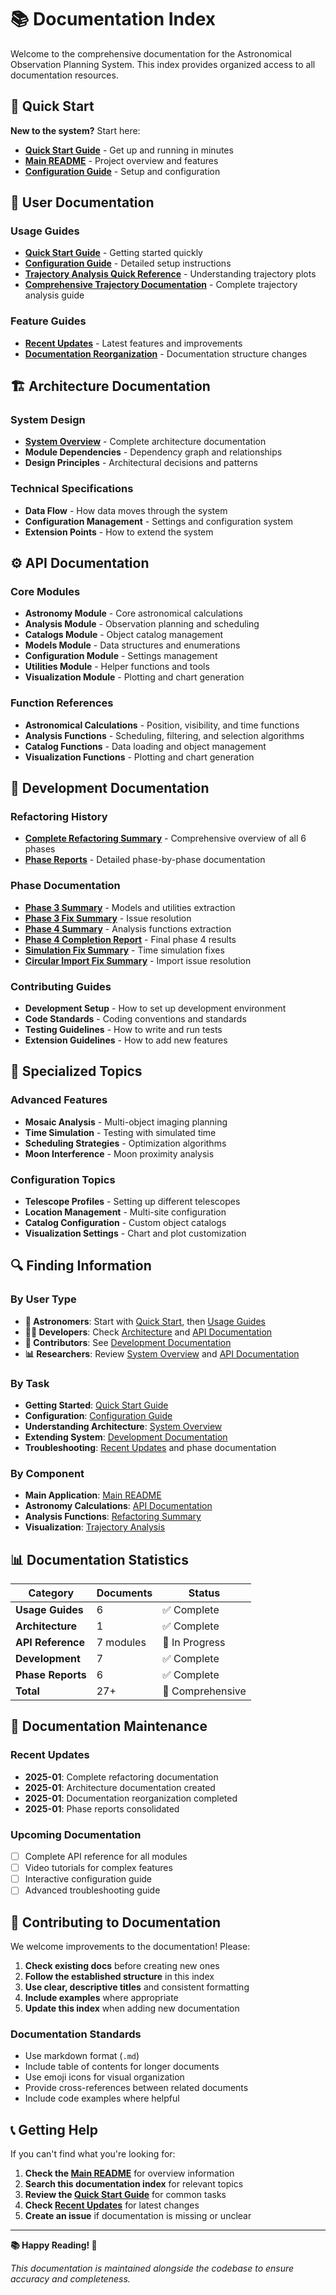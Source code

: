 # 📚 Documentation Index

Welcome to the comprehensive documentation for the Astronomical Observation Planning System. This index provides organized access to all documentation resources.

## 🚀 Quick Start

**New to the system?** Start here:
- **[Quick Start Guide](usage/QUICK_START.md)** - Get up and running in minutes
- **[Main README](../README.md)** - Project overview and features
- **[Configuration Guide](usage/README.md)** - Setup and configuration

## 📖 User Documentation

### Usage Guides
- **[Quick Start Guide](usage/QUICK_START.md)** - Getting started quickly
- **[Configuration Guide](usage/README.md)** - Detailed setup instructions
- **[Trajectory Analysis Quick Reference](usage/trajectory_analysis_quick_reference.md)** - Understanding trajectory plots
- **[Comprehensive Trajectory Documentation](usage/trajectory_analysis_documentation.md)** - Complete trajectory analysis guide

### Feature Guides
- **[Recent Updates](usage/RECENT_UPDATES.md)** - Latest features and improvements
- **[Documentation Reorganization](usage/DOCUMENTATION_REORGANIZATION.md)** - Documentation structure changes

## 🏗️ Architecture Documentation

### System Design
- **[System Overview](architecture/SYSTEM_OVERVIEW.md)** - Complete architecture documentation
- **Module Dependencies** - Dependency graph and relationships
- **Design Principles** - Architectural decisions and patterns

### Technical Specifications
- **Data Flow** - How data moves through the system
- **Configuration Management** - Settings and configuration system
- **Extension Points** - How to extend the system

## ⚙️ API Documentation

### Core Modules
- **Astronomy Module** - Core astronomical calculations
- **Analysis Module** - Observation planning and scheduling
- **Catalogs Module** - Object catalog management
- **Models Module** - Data structures and enumerations
- **Configuration Module** - Settings management
- **Utilities Module** - Helper functions and tools
- **Visualization Module** - Plotting and chart generation

### Function References
- **Astronomical Calculations** - Position, visibility, and time functions
- **Analysis Functions** - Scheduling, filtering, and selection algorithms
- **Catalog Functions** - Data loading and object management
- **Visualization Functions** - Plotting and chart generation

## 🔧 Development Documentation

### Refactoring History
- **[Complete Refactoring Summary](development/REFACTORING_COMPLETE_SUMMARY.md)** - Comprehensive overview of all 6 phases
- **[Phase Reports](development/phases/)** - Detailed phase-by-phase documentation

### Phase Documentation
- **[Phase 3 Summary](development/phases/PHASE3_SUMMARY.md)** - Models and utilities extraction
- **[Phase 3 Fix Summary](development/phases/PHASE3_FIX_SUMMARY.md)** - Issue resolution
- **[Phase 4 Summary](development/phases/PHASE4_SUMMARY.md)** - Analysis functions extraction
- **[Phase 4 Completion Report](development/phases/PHASE4_COMPLETION_REPORT.md)** - Final phase 4 results
- **[Simulation Fix Summary](development/phases/SIMULATION_FIX_SUMMARY.md)** - Time simulation fixes
- **[Circular Import Fix Summary](development/phases/CIRCULAR_IMPORT_FIX_SUMMARY.md)** - Import issue resolution

### Contributing Guides
- **Development Setup** - How to set up development environment
- **Code Standards** - Coding conventions and standards
- **Testing Guidelines** - How to write and run tests
- **Extension Guidelines** - How to add new features

## 🎯 Specialized Topics

### Advanced Features
- **Mosaic Analysis** - Multi-object imaging planning
- **Time Simulation** - Testing with simulated time
- **Scheduling Strategies** - Optimization algorithms
- **Moon Interference** - Moon proximity analysis

### Configuration Topics
- **Telescope Profiles** - Setting up different telescopes
- **Location Management** - Multi-site configuration
- **Catalog Configuration** - Custom object catalogs
- **Visualization Settings** - Chart and plot customization

## 🔍 Finding Information

### By User Type
- **🔭 Astronomers**: Start with [Quick Start](usage/QUICK_START.md), then [Usage Guides](#usage-guides)
- **👨‍💻 Developers**: Check [Architecture](#architecture-documentation) and [API Documentation](#api-documentation)
- **🤝 Contributors**: See [Development Documentation](#development-documentation)
- **📊 Researchers**: Review [System Overview](architecture/SYSTEM_OVERVIEW.md) and [API Documentation](#api-documentation)

### By Task
- **Getting Started**: [Quick Start Guide](usage/QUICK_START.md)
- **Configuration**: [Configuration Guide](usage/README.md)
- **Understanding Architecture**: [System Overview](architecture/SYSTEM_OVERVIEW.md)
- **Extending System**: [Development Documentation](#development-documentation)
- **Troubleshooting**: [Recent Updates](usage/RECENT_UPDATES.md) and phase documentation

### By Component
- **Main Application**: [Main README](../README.md)
- **Astronomy Calculations**: [API Documentation](#api-documentation)
- **Analysis Functions**: [Refactoring Summary](development/REFACTORING_COMPLETE_SUMMARY.md)
- **Visualization**: [Trajectory Analysis](usage/trajectory_analysis_quick_reference.md)

## 📊 Documentation Statistics

| Category | Documents | Status |
|----------|-----------|--------|
| **Usage Guides** | 6 | ✅ Complete |
| **Architecture** | 1 | ✅ Complete |
| **API Reference** | 7 modules | 🔄 In Progress |
| **Development** | 7 | ✅ Complete |
| **Phase Reports** | 6 | ✅ Complete |
| **Total** | 27+ | 🎯 Comprehensive |

## 🔄 Documentation Maintenance

### Recent Updates
- **2025-01**: Complete refactoring documentation
- **2025-01**: Architecture documentation created
- **2025-01**: Documentation reorganization completed
- **2025-01**: Phase reports consolidated

### Upcoming Documentation
- [ ] Complete API reference for all modules
- [ ] Video tutorials for complex features
- [ ] Interactive configuration guide
- [ ] Advanced troubleshooting guide

## 🤝 Contributing to Documentation

We welcome improvements to the documentation! Please:

1. **Check existing docs** before creating new ones
2. **Follow the established structure** in this index
3. **Use clear, descriptive titles** and consistent formatting
4. **Include examples** where appropriate
5. **Update this index** when adding new documentation

### Documentation Standards
- Use markdown format (`.md`)
- Include table of contents for longer documents
- Use emoji icons for visual organization
- Provide cross-references between related documents
- Include code examples where helpful

## 📞 Getting Help

If you can't find what you're looking for:

1. **Check the [Main README](../README.md)** for overview information
2. **Search this documentation index** for relevant topics
3. **Review the [Quick Start Guide](usage/QUICK_START.md)** for common tasks
4. **Check [Recent Updates](usage/RECENT_UPDATES.md)** for latest changes
5. **Create an issue** if documentation is missing or unclear

---

**📚 Happy Reading! 🔭**

*This documentation is maintained alongside the codebase to ensure accuracy and completeness.* 